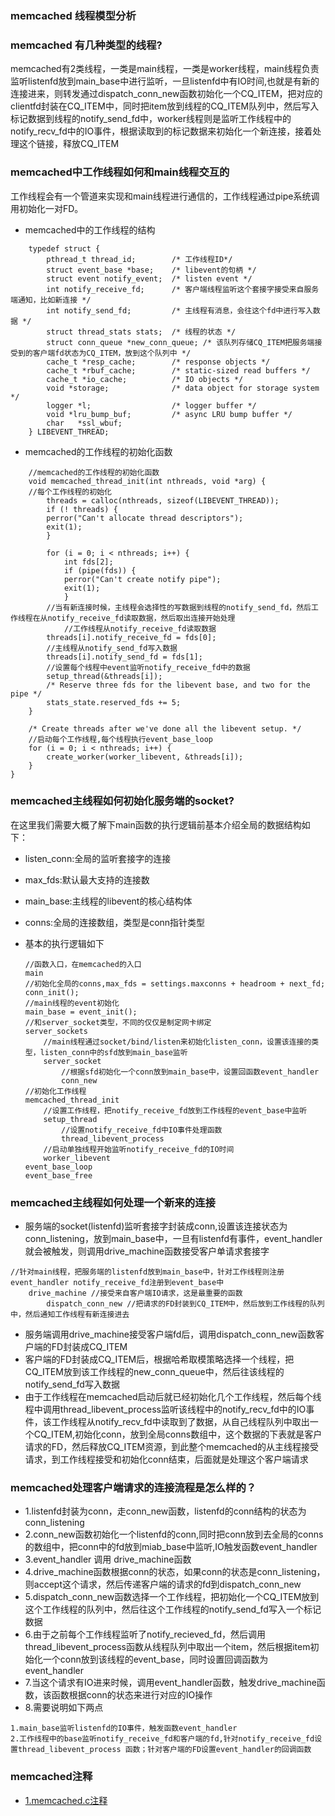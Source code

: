 ### memcached 线程模型分析



### memcached 有几种类型的线程?
memcached有2类线程，一类是main线程，一类是worker线程，main线程负责监听listenfd放到main_base中进行监听，一旦listenfd中有IO时间,也就是有新的连接进来，则转发通过dispatch_conn_new函数初始化一个CQ_ITEM，把对应的clientfd封装在CQ_ITEM中，同时把item放到线程的CQ_ITEM队列中，然后写入标记数据到线程的notify_send_fd中，worker线程则是监听工作线程中的notify_recv_fd中的IO事件，根据读取到的标记数据来初始化一个新连接，接着处理这个链接，释放CQ_ITEM

### memcached中工作线程如何和main线程交互的
工作线程会有一个管道来实现和main线程进行通信的，工作线程通过pipe系统调用初始化一对FD。

- memcached中的工作线程的结构
```
	typedef struct {
		pthread_t thread_id;        /* 工作线程ID*/
		struct event_base *base;    /* libevent的句柄 */
		struct event notify_event;  /* listen event */
		int notify_receive_fd;      /* 客户端线程监听这个套接字接受来自服务端通知，比如新连接 */
		int notify_send_fd;         /* 主线程有消息，会往这个fd中进行写入数据 */
		struct thread_stats stats;  /* 线程的状态 */
		struct conn_queue *new_conn_queue; /* 该队列存储CQ_ITEM把服务端接受到的客户端fd状态为CQ_ITEM，放到这个队列中 */
		cache_t *resp_cache;        /* response objects */
		cache_t *rbuf_cache;        /* static-sized read buffers */
		cache_t *io_cache;          /* IO objects */
		void *storage;              /* data object for storage system */
		logger *l;                  /* logger buffer */
		void *lru_bump_buf;         /* async LRU bump buffer */
		char   *ssl_wbuf;
	} LIBEVENT_THREAD;
```
-  memcached的工作线程的初始化函数
```
	//memcached的工作线程的初始化函数
	void memcached_thread_init(int nthreads, void *arg) {
	//每个工作线程的初始化
		threads = calloc(nthreads, sizeof(LIBEVENT_THREAD));
		if (! threads) {
	    perror("Can't allocate thread descriptors");
	    exit(1);
		}
	
		for (i = 0; i < nthreads; i++) {
	    	int fds[2];
	    	if (pipe(fds)) {
	        perror("Can't create notify pipe");
	        exit(1);
	    	}
	    //当有新连接时候，主线程会选择性的写数据到线程的notify_send_fd，然后工作线程在从notify_receive_fd读取数据，然后取出连接开始处理
			//工作线程从notify_receive_fd读取数据
	    threads[i].notify_receive_fd = fds[0];
		//主线程从notify_send_fd写入数据
	    threads[i].notify_send_fd = fds[1];
		//设置每个线程中event监听notify_receive_fd中的数据
	    setup_thread(&threads[i]);
	    /* Reserve three fds for the libevent base, and two for the pipe */
	    stats_state.reserved_fds += 5;
	}
	
	/* Create threads after we've done all the libevent setup. */
	//启动每个工作线程,每个线程执行event_base_loop
	for (i = 0; i < nthreads; i++) {
	    create_worker(worker_libevent, &threads[i]);
	}
}
```

### memcached主线程如何初始化服务端的socket?

在这里我们需要大概了解下main函数的执行逻辑前基本介绍全局的数据结构如下：

- listen_conn:全局的监听套接字的连接
- max_fds:默认最大支持的连接数
- main_base:主线程的libevent的核心结构体
- conns:全局的连接数组，类型是conn指针类型
	
- 基本的执行逻辑如下
	```
	//函数入口，在memcached的入口
	main 
	//初始化全局的conns,max_fds = settings.maxconns + headroom + next_fd;
	conn_init();
	//main线程的event初始化
	main_base = event_init();
	//和server_socket类型，不同的仅仅是制定网卡绑定
	server_sockets 
		//main线程通过socket/bind/listen来初始化listen_conn，设置该连接的类型，listen_conn中的sfd放到main_base监听
		server_socket 
			//根据sfd初始化一个conn放到main_base中，设置回函数event_handler
			conn_new 
	//初始化工作线程
	memcached_thread_init 
		//设置工作线程，把notify_receive_fd放到工作线程的event_base中监听
		setup_thread 
			//设置notify_receive_fd中IO事件处理函数
			thread_libevent_process 
		//启动单独线程开始监听notify_receive_fd的IO时间
		worker_libevent 
	event_base_loop
	event_base_free
	```
	
### memcached主线程如何处理一个新来的连接
- 服务端的socket(listenfd)监听套接字封装成conn,设置该连接状态为conn_listening，放到main_base中，一旦有listenfd有事件，event_handler就会被触发，则调用drive_machine函数接受客户单请求套接字
```
//针对main线程，把服务端的listenfd放到main_base中，针对工作线程则注册
event_handler notify_receive_fd注册到event_base中
	drive_machine //接受来自客户端IO请求，这是最重要的函数
		dispatch_conn_new //把请求的FD封装到CQ_ITEM中，然后放到工作线程的队列中，然后通知工作线程有新连接进去
```
- 服务端调用drive_machine接受客户端fd后，调用dispatch_conn_new函数客户端的FD封装成CQ_ITEM
- 客户端的FD封装成CQ_ITEM后，根据哈希取模策略选择一个线程，把CQ_ITEM放到该工作线程的new_conn_queue中，然后往该线程的notify_send_fd写入数据
- 由于工作线程在memcached启动后就已经初始化几个工作线程，然后每个线程中调用thread_libevent_process监听该线程中的notify_recv_fd中的IO事件，该工作线程从notify_recv_fd中读取到了数据，从自己线程队列中取出一个CQ_ITEM,初始化conn，放到全局conns数组中，这个数据的下表就是客户请求的FD，然后释放CQ_ITEM资源，到此整个memcached的从主线程接受请求，到工作线程接受和初始化conn结束，后面就是处理这个客户端请求

### memcached处理客户端请求的连接流程是怎么样的？

- 1.listenfd封装为conn，走conn_new函数，listenfd的conn结构的状态为conn_listening
- 2.conn_new函数初始化一个listenfd的conn,同时把conn放到去全局的conns的数组中，把conn中的fd放到miab_base中监听,IO触发函数event_handler
- 3.event_handler 调用 drive_machine函数
- 4.drive_machine函数根据conn的状态，如果conn的状态是conn_listening，则accept这个请求，然后传递客户端的请求的fd到dispatch_conn_new
- 5.dispatch_conn_new函数选择一个工作线程，把初始化一个CQ_ITEM放到这个工作线程的队列中，然后往这个工作线程的notify_send_fd写入一个标记数据
- 6.由于之前每个工作线程监听了notify_recieved_fd，然后调用thread_libevent_process函数从线程队列中取出一个item，然后根据item初始化一个conn放到该线程的event_base，同时设置回调函数为event_handler
- 7.当这个请求有IO进来时候，调用event_handler函数，触发drive_machine函数，该函数根据conn的状态来进行对应的IO操作
- 8.需要说明如下两点
```
1.main_base监听listenfd的IO事件，触发函数event_handler
2.工作线程中的base监听notify_receive_fd和客户端的fd,针对notify_receive_fd设置thread_libevent_process 函数；针对客户端的FD设置event_handler的回调函数
```
### memcached注释
- [1.memcached.c注释](../memcached-1.6.6/memcached.c)
